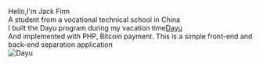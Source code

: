 Hello,I'm Jack Finn  
A student from a vocational technical school in China  
I built the Dayu program during my vacation time[Dayu](https://www.dayus.cc)  
And implemented with PHP, Bitcoin payment. This is a simple front-end and back-end separation application  
![Dayu](tzai.svg)
